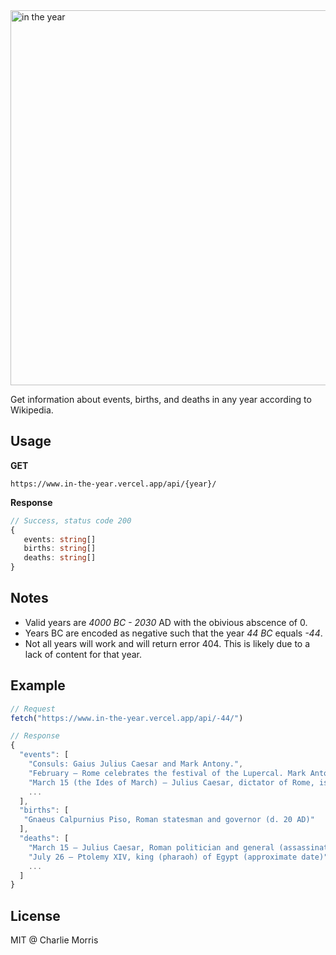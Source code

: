 <img src='https://i.imgur.com/JMMNEFB.png' width="600" alt='in the year'>

Get information about events, births, and deaths in any year
according to Wikipedia.

## Usage

**GET**

```code
https://www.in-the-year.vercel.app/api/{year}/
```

**Response**

```ts
// Success, status code 200
{
   events: string[]
   births: string[]
   deaths: string[]
}
```

## Notes

- Valid years are _4000 BC - 2030_ AD with the obivious abscence
  of 0.
- Years BC are encoded as negative such that the year _44 BC_ equals
  _-44_.
- Not all years will work and will return error 404. This is likely due to a lack of content for that year.

## Example

```js
// Request
fetch("https://www.in-the-year.vercel.app/api/-44/")

// Response
{
  "events": [
    "Consuls: Gaius Julius Caesar and Mark Antony.",
    "February – Rome celebrates the festival of the Lupercal. Mark Antony twice presents Caesar with a royal diadem, urging him to take it and declare himself king. He refuses this offer and orders the crown to be placed in the Temple of Jupiter.",
    "March 15 (the Ides of March) – Julius Caesar, dictator of Rome, is assassinated by a group of senators, amongst them Gaius Cassius Longinus, Marcus Junius Brutus, and Caesar's Massilian naval commander, Decimus Brutus.",
    ...
  ],
  "births": [
   "Gnaeus Calpurnius Piso, Roman statesman and governor (d. 20 AD)"
  ],
  "deaths": [
    "March 15 – Julius Caesar, Roman politician and general (assassinated in the Senate) (b. 100 BC)",
    "July 26 – Ptolemy XIV, king (pharaoh) of Egypt (approximate date)",
    ...
  ]
}
```

## License

MIT @ Charlie Morris
